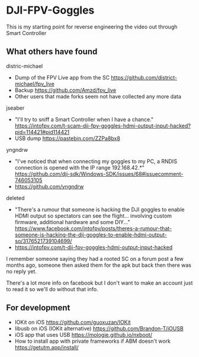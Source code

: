 # DJI-FPV-Goggles

This is my starting point for reverse engineering the video out through Smart Controller

## What others have found

distric-michael
- Dump of the FPV Live app from the SC https://github.com/district-michael/fpv_live
- Backup https://github.com/Amzd/fpv_live
- Other users that made forks seem not have collected any more data

jseaber
- "I'll try to sniff a Smart Controller when I have a chance." https://intofpv.com/t-scam-dji-fpv-goggles-hdmi-output-input-hacked?pid=114421#pid114421
- USB dump https://pastebin.com/ZZPa8bx8

yngndrw
- "I've noticed that when connecting my goggles to my PC, a RNDIS connection is opened with the IP range 192.168.42.*" https://github.com/dji-sdk/Windows-SDK/issues/68#issuecomment-746053105 
- https://github.com/yngndrw

deleted
- "There's a rumour that someone is hacking the DJI goggles to enable HDMI output so spectators can see the flight... involving custom firmware, additional hardware and some DIY..." https://www.facebook.com/intofpv/posts/theres-a-rumour-that-someone-is-hacking-the-dji-goggles-to-enable-hdmi-output-so/3176521739104699/
- https://intofpv.com/t-dji-fpv-goggles-hdmi-output-input-hacked

I remember someone saying they had a rooted SC on a forum post a few months ago, someone then asked them for the apk but back then there was no reply yet.

There's a lot more info on facebook but I don't want to make an account just to read it so we'll do without that info.

## For development
- IOKit on iOS https://github.com/guoxuzan/IOKit
- libusb on iOS (IOKit alternative) https://github.com/Brandon-T/iOUSB
- iOS app that uses USB https://mologie.github.io/nxboot/
- How to install app with private frameworks if ABM doesn't work https://getutm.app/install/
